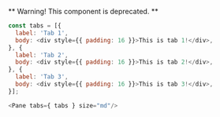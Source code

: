 ** Warning! This component is deprecated. **
```js
const tabs = [{
  label: 'Tab 1',
  body: <div style={{ padding: 16 }}>This is tab 1!</div>,
}, {
  label: 'Tab 2',
  body: <div style={{ padding: 16 }}>This is tab 2!</div>,
}, {
  label: 'Tab 3',
  body: <div style={{ padding: 16 }}>This is tab 3!</div>,
}];

<Pane tabs={ tabs } size="md"/>
```